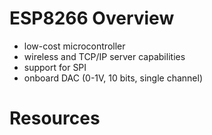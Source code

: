 <!-- TITLE: Esp 8266 -->
<!-- SUBTITLE: A quick summary of Esp 8266 -->

# ESP8266 Overview
- low-cost microcontroller
- wireless and TCP/IP server capabilities
- support for SPI
- onboard DAC (0-1V, 10 bits, single channel)
# Resources




